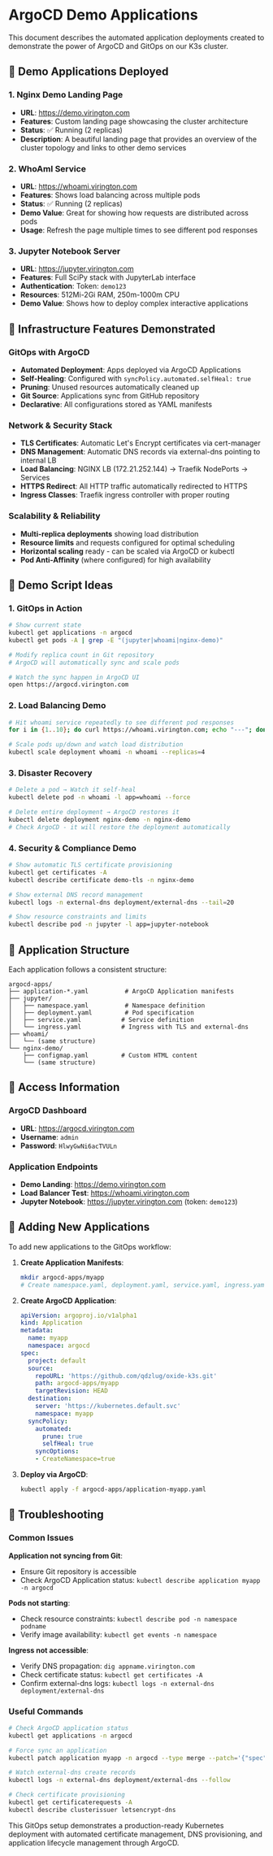 # ArgoCD Demo Applications

This document describes the automated application deployments created to demonstrate the power of ArgoCD and GitOps on our K3s cluster.

## 🚀 Demo Applications Deployed

### 1. **Nginx Demo Landing Page**
- **URL**: https://demo.virington.com
- **Features**: Custom landing page showcasing the cluster architecture
- **Status**: ✅ Running (2 replicas)
- **Description**: A beautiful landing page that provides an overview of the cluster topology and links to other demo services

### 2. **WhoAmI Service** 
- **URL**: https://whoami.virington.com
- **Features**: Shows load balancing across multiple pods
- **Status**: ✅ Running (2 replicas)
- **Demo Value**: Great for showing how requests are distributed across pods
- **Usage**: Refresh the page multiple times to see different pod responses

### 3. **Jupyter Notebook Server**
- **URL**: https://jupyter.virington.com
- **Features**: Full SciPy stack with JupyterLab interface
- **Authentication**: Token: `demo123`
- **Resources**: 512Mi-2Gi RAM, 250m-1000m CPU
- **Demo Value**: Shows how to deploy complex interactive applications

## 🔧 Infrastructure Features Demonstrated

### GitOps with ArgoCD
- **Automated Deployment**: Apps deployed via ArgoCD Applications
- **Self-Healing**: Configured with `syncPolicy.automated.selfHeal: true`
- **Pruning**: Unused resources automatically cleaned up
- **Git Source**: Applications sync from GitHub repository
- **Declarative**: All configurations stored as YAML manifests

### Network & Security Stack
- **TLS Certificates**: Automatic Let's Encrypt certificates via cert-manager
- **DNS Management**: Automatic DNS records via external-dns pointing to internal LB
- **Load Balancing**: NGINX LB (172.21.252.144) → Traefik NodePorts → Services
- **HTTPS Redirect**: All HTTP traffic automatically redirected to HTTPS
- **Ingress Classes**: Traefik ingress controller with proper routing

### Scalability & Reliability
- **Multi-replica deployments** showing load distribution
- **Resource limits** and requests configured for optimal scheduling
- **Horizontal scaling** ready - can be scaled via ArgoCD or kubectl
- **Pod Anti-Affinity** (where configured) for high availability

## 🎯 Demo Script Ideas

### 1. GitOps in Action
```bash
# Show current state
kubectl get applications -n argocd
kubectl get pods -A | grep -E "(jupyter|whoami|nginx-demo)"

# Modify replica count in Git repository
# ArgoCD will automatically sync and scale pods

# Watch the sync happen in ArgoCD UI
open https://argocd.virington.com
```

### 2. Load Balancing Demo
```bash
# Hit whoami service repeatedly to see different pod responses
for i in {1..10}; do curl https://whoami.virington.com; echo "---"; done

# Scale pods up/down and watch load distribution
kubectl scale deployment whoami -n whoami --replicas=4
```

### 3. Disaster Recovery
```bash
# Delete a pod → Watch it self-heal
kubectl delete pod -n whoami -l app=whoami --force

# Delete entire deployment → ArgoCD restores it
kubectl delete deployment nginx-demo -n nginx-demo
# Check ArgoCD - it will restore the deployment automatically
```

### 4. Security & Compliance Demo
```bash
# Show automatic TLS certificate provisioning
kubectl get certificates -A
kubectl describe certificate demo-tls -n nginx-demo

# Show external DNS record management
kubectl logs -n external-dns deployment/external-dns --tail=20

# Show resource constraints and limits
kubectl describe pod -n jupyter -l app=jupyter-notebook
```

## 📁 Application Structure

Each application follows a consistent structure:
```
argocd-apps/
├── application-*.yaml          # ArgoCD Application manifests
├── jupyter/
│   ├── namespace.yaml          # Namespace definition
│   ├── deployment.yaml         # Pod specification
│   ├── service.yaml           # Service definition
│   └── ingress.yaml           # Ingress with TLS and external-dns
├── whoami/
│   └── (same structure)
└── nginx-demo/
    ├── configmap.yaml         # Custom HTML content
    └── (same structure)
```

## 🔑 Access Information

### ArgoCD Dashboard
- **URL**: https://argocd.virington.com
- **Username**: `admin`
- **Password**: `HlwyGwNi6acTVULn`

### Application Endpoints
- **Demo Landing**: https://demo.virington.com
- **Load Balancer Test**: https://whoami.virington.com  
- **Jupyter Notebook**: https://jupyter.virington.com (token: `demo123`)

## 🚀 Adding New Applications

To add new applications to the GitOps workflow:

1. **Create Application Manifests**:
   ```bash
   mkdir argocd-apps/myapp
   # Create namespace.yaml, deployment.yaml, service.yaml, ingress.yaml
   ```

2. **Create ArgoCD Application**:
   ```yaml
   apiVersion: argoproj.io/v1alpha1
   kind: Application
   metadata:
     name: myapp
     namespace: argocd
   spec:
     project: default
     source:
       repoURL: 'https://github.com/qdzlug/oxide-k3s.git'
       path: argocd-apps/myapp
       targetRevision: HEAD
     destination:
       server: 'https://kubernetes.default.svc'
       namespace: myapp
     syncPolicy:
       automated:
         prune: true
         selfHeal: true
       syncOptions:
       - CreateNamespace=true
   ```

3. **Deploy via ArgoCD**:
   ```bash
   kubectl apply -f argocd-apps/application-myapp.yaml
   ```

## 🔧 Troubleshooting

### Common Issues

**Application not syncing from Git**:
- Ensure Git repository is accessible
- Check ArgoCD Application status: `kubectl describe application myapp -n argocd`

**Pods not starting**:
- Check resource constraints: `kubectl describe pod -n namespace podname`
- Verify image availability: `kubectl get events -n namespace`

**Ingress not accessible**:
- Verify DNS propagation: `dig appname.virington.com`
- Check certificate status: `kubectl get certificates -A`
- Confirm external-dns logs: `kubectl logs -n external-dns deployment/external-dns`

### Useful Commands
```bash
# Check ArgoCD application status
kubectl get applications -n argocd

# Force sync an application
kubectl patch application myapp -n argocd --type merge --patch='{"spec":{"source":{"targetRevision":"HEAD"}}}'

# Watch external-dns create records
kubectl logs -n external-dns deployment/external-dns --follow

# Check certificate provisioning
kubectl get certificaterequests -A
kubectl describe clusterissuer letsencrypt-dns
```

This GitOps setup demonstrates a production-ready Kubernetes deployment with automated certificate management, DNS provisioning, and application lifecycle management through ArgoCD.